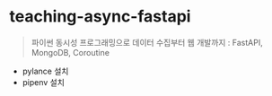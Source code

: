 # teaching-async-fastapi

> 파이썬 동시성 프로그래밍으로 데이터 수집부터 웹 개발까지 : FastAPI, MongoDB, Coroutine

- pylance 설치
- pipenv 설치
